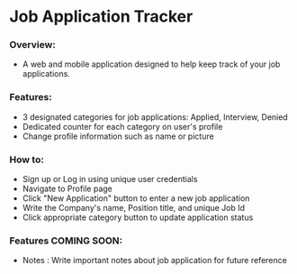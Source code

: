 # Job Application Tracker

### Overview:

- A web and mobile application designed to help keep track of your job applications.

### Features:

- 3 designated categories for job applications: Applied, Interview, Denied
- Dedicated counter for each category on user's profile
- Change profile information such as name or picture

### How to:

- Sign up or Log in using unique user credentials
- Navigate to Profile page
- Click "New Application" button to enter a new job application
- Write the Company's name, Position title, and unique Job Id
- Click appropriate category button to update application status

### Features COMING SOON:

- Notes : Write important notes about job application for future reference
